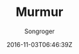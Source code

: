 ---
title: "Murmur"
github: https://github.com/songroger/murmur
demo: http://songroger.github.io/murmur
author: Songroger

ssg:
  - Jekyll
cms:
  - No Cms
date: 2016-11-03T06:46:39Z
github_branch: master
---